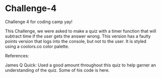 # Challenge-4
Challenge 4 for coding camp yay!

This Challenge, we were asked to make a quiz with a timer function that will subtract time if the user gets the answer wrong. This version has a faulty points version that logs into the console, but not to the user. It is styled using a coolors.co color palette.

References:

James Q Quick: Used a good amount throughout this quiz to help garner an understanding of the quiz. Some of his code is here.